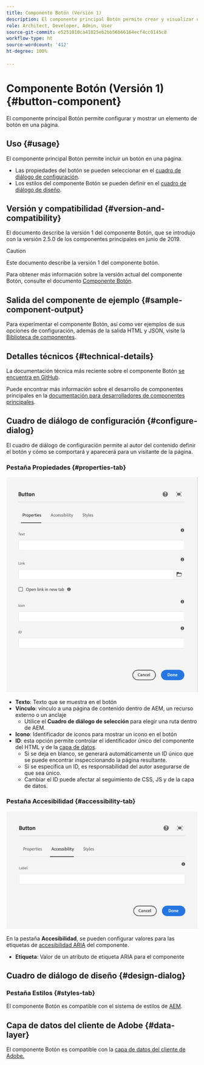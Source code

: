 ```yaml
---
title: Componente Botón (Versión 1)
description: El componente principal Botón permite crear y visualizar un botón.
role: Architect, Developer, Admin, User
source-git-commit: e5251010ca41025eb2bb56b66164ecf4cc0145c8
workflow-type: ht
source-wordcount: '412'
ht-degree: 100%

---
```



# Componente Botón  (Versión 1) {#button-component}

El componente principal Botón permite configurar y mostrar un elemento de botón en una página.

## Uso {#usage}

El componente principal Botón permite incluir un botón en una página.

* Las propiedades del botón se pueden seleccionar en el [cuadro de diálogo de configuración](#configure-dialog).
* Los estilos del componente Botón se pueden definir en el [cuadro de diálogo de diseño](#design-dialog).

## Versión y compatibilidad {#version-and-compatibility}

El documento describe la versión 1 del componente Botón, que se introdujo con la versión 2.5.0 de los componentes principales en junio de 2019.

>[!CAUTION]
>
>Este documento describe la versión 1 del componente botón.
>
>Para obtener más información sobre la versión actual del componente Botón, consulte el documento [Componente Botón](/help/components/button.md).

## Salida del componente de ejemplo {#sample-component-output}

Para experimentar el componente Botón, así como ver ejemplos de sus opciones de configuración, además de la salida HTML y JSON, visite la [Biblioteca de componentes](https://adobe.com/go/aem_cmp_library_button).

## Detalles técnicos {#technical-details}

La documentación técnica más reciente sobre el componente Botón [se encuentra en GitHub](https://adobe.com/go/aem_cmp_tech_button_v1).

Puede encontrar más información sobre el desarrollo de componentes principales en la [documentación para desarrolladores de componentes principales](/help/developing/overview.md).

## Cuadro de diálogo de configuración {#configure-dialog}

El cuadro de diálogo de configuración permite al autor del contenido definir el botón y cómo se comportará y aparecerá para un visitante de la página.

### Pestaña Propiedades {#properties-tab}

![Pestaña Propiedades del cuadro de diálogo de edición del componente Botón](/help/assets/button-edit-properties.png)

* **Texto**: Texto que se muestra en el botón
* **Vínculo**: vínculo a una página de contenido dentro de AEM, un recurso externo o un anclaje
   * Utilice el **Cuadro de diálogo de selección** para elegir una ruta dentro de AEM.
* **Icono**: Identificador de iconos para mostrar un icono en el botón
* **ID**: esta opción permite controlar el identificador único del componente del HTML y de la [capa de datos](/help/developing/data-layer/overview.md).
   * Si se deja en blanco, se generará automáticamente un ID único que se puede encontrar inspeccionando la página resultante.
   * Si se especifica un ID, es responsabilidad del autor asegurarse de que sea único.
   * Cambiar el ID puede afectar al seguimiento de CSS, JS y de la capa de datos.

### Pestaña Accesibilidad {#accessibility-tab}

![Pestaña Accesibilidad del cuadro de diálogo de edición del componente Botón](/help/assets/button-edit-accessibility.png)

En la pestaña **Accesibilidad**, se pueden configurar valores para las etiquetas de [accesibilidad ARIA](https://www.w3.org/WAI/standards-guidelines/aria/) del componente.

* **Etiqueta**: Valor de un atributo de etiqueta ARIA para el componente

## Cuadro de diálogo de diseño {#design-dialog}

### Pestaña Estilos {#styles-tab}

El componente Botón es compatible con el sistema de estilos de [AEM](/help/get-started/authoring.md#component-styling).

## Capa de datos del cliente de Adobe {#data-layer}

El componente Botón es compatible con la [capa de datos del cliente de Adobe.](/help/developing/data-layer/overview.md)
